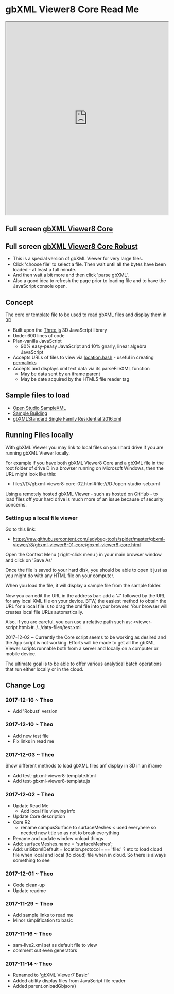 <span style=display:none; >[You are now in a GitHub source code view - click this link to view Read Me file as a web page]( http://www.ladybug.tools/spider/index.html#gbxml-viewer/r8/gbxml-viewer8-01-core/README.md "View file as a web page." ) </span>


# gbXML Viewer8 Core Read Me

<iframe class=iframeReadMe src=http://www.ladybug.tools/spider/gbxml-viewer/r8/gbxml-viewer8-01-core/gbxml-viewer8-core-r3.html width=100% height=600px;  >Iframes are not displayed on github.com</iframe>

## Full screen [gbXML Viewer8 Core]( http://www.ladybug.tools/spider/gbxml-viewer/r8/gbxml-viewer8-01-core/gbxml-viewer8-core-r3.html )

## Full screen [gbXML Viewer8 Core Robust]( http://www.ladybug.tools/spider/gbxml-viewer/r8/gbxml-viewer8-01-core/gbxml-viewer8-core-r3-robust.html )

* This is a special version of gbXML Viewer for very large files. 
* Click 'choose file' to select a file. Then wait until all the bytes have been loaded - at least a full minute.
* And then wait a bit more and then click 'parse gbXML'.
* Also a good idea to refresh the page prior to loading file and to have the JavaScript console open.

## Concept

The core or template file to be used to read gbXML files and display them in 3D

* Built upon the [Three.js]( https://threejs.org ) 3D JavaScript library
* Under 600 lines of code
* Plan-vanilla JavaScript
	* 90% easy-peasy JavaScript and 10% gnarly, linear algebra JavaScript
* Accepts URLs of files to view via [location.hash]( https://www.w3schools.com/jsref/prop_loc_hash.asp ) - useful in creating [permalinks]( https://en.wikipedia.org/wiki/Permalink )
* Accepts and displays xml text data via its parseFileXML function
	* May be data sent by an iframe parent
	* May be date acquired by the HTML5 file reader tag

## Sample files to load

* [Open Studio SampleXML]( http://www.ladybug.tools/spider/gbxml-viewer/r8/gbxml-viewer8-01-core/gbxml-viewer8-core-r3.html#https://rawgit.com/ladybug-tools/spider/master/read-gbxml/data-files/open-studio-seb.xml )
* [Sample Building]( http://www.ladybug.tools/spider/gbxml-viewer/r8/gbxml-viewer8-01-core/gbxml-viewer8-core-r3.html#SampleBuildWell%20gbXML%20working4%20OpenStudio.xml )
* [gbXMLStandard Single Family Residential 2016.xml]( http://www.ladybug.tools/spider/gbxml-viewer/r8/gbxml-viewer8-01-core-r3/gbxml-viewer8-core.html#gbXMLStandard%20Single%20Family%20Residential%202016.xml )





## Running Files locally

With gbXML Viewer you may link to local files on your hard drive if you are running gbXML Viewer locally.

For example if you have both gbXML Viewer8 Core and a gbXML file in the root folder of drive D in a browser running on Microsoft Windows, then the URL might look like this: 

* file:///D:/gbxml-viewer8-core-02.html#file:///D:/open-studio-seb.xml

Using a remotely hosted gbXML Viewer - such as hosted on GitHub - to load files off your hard drive is much more of an issue because of security concerns.


### Setting up a local file viewer

Go to this link:

* <https://raw.githubusercontent.com/ladybug-tools/spider/master/gbxml-viewer/r8/gbxml-viewer8-01-core/gbxml-viewer8-core.html>

Open the Context Menu ( right-click menu ) in your main browser window and click on 'Save As'

Once the file is saved to your hard disk, you should be able to open it just as you might do with any HTML file on your computer.

When you load the file, it will display a sample file from the sample folder.

Now you can edit the URL in the address bar: add a '#' followed by the URL for any local XML file on your device. BTW, the easiest method to obtain the URL for a local file is to drag the xml file into your browser. Your browser will creates local file URLs automatically.

Also, if you are careful, you can use a relative path such as: <viewer-script.html>#../../data-files/test.xml.

2017-12-02 ~ Currently the Core script seems to be working as desired and the App script is not working. Efforts will be made to get all the gbXML Viewer scripts runnable both from a server and locally on a computer or mobile device.
 
The ultimate goal is to be able to offer various analytical batch operations that run either locally or in the cloud.



## Change Log



### 2017-12-16 ~ Theo

* Add 'Robust' version



### 2017-12-10 ~ Theo

* Add new test file
* Fix links in read me


### 2017-12-03 ~ Theo

Show different methods to load gbXML files anf display in 3D in an iframe
* Add test-gbxml-viewer8-template.html
* Add test-gbxml-viewer8-template.js


### 2017-12-02 ~ Theo

* Update Read Me
	* Add local file viewing info
* Update Core description
* Core R2
	* rename campusSurface to surfaceMeshes < used everyhere so needed new title so as not to break everything
* Rename and update window onload things 
* Add: surfaceMeshes.name = 'surfaceMeshes';
* Add: uriGbxmlDefault =  location.protocol === 'file:' ? etc to load cload file when local and local (to cloud) file when in cloud. So there is always something to see


### 2017-12-01 ~ Theo

* Code clean-up
* Update readme

### 2017-11-29 ~ Theo

* Add sample links to read me
* Minor simplification to basic


### 2017-11-16 ~ Theo

* sam-live2.xml set as default file to view
* comment out even generators


### 2017-11-14 ~ Theo

* Renamed to 'gbXML Viewer7 Basic'
* Added ability display files from JavaScript file reader
* Added parent.onloadGbjson()
